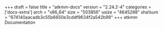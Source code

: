 +++
draft = false
title = "atkmm-docs"
version = "2.24.2-4"
categories = ['docs-extra']
arch = "x86_64"
size = "503856"
usize = "4645288"
sha1sum = "674140aacadb3c55b6650e3cddf9634f2a542b99"
+++
atkmm Documentation